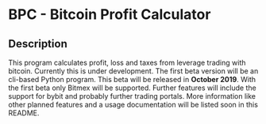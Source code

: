# BPC - Bitcoin Profit Calculator
## Description
This program calculates profit, loss and taxes from leverage trading with bitcoin. Currently this is under development. The first beta version will be an cli-based Python program. This beta will be released in **October 2019**. With the first beta only Bitmex will be supported. Further features will include the support for bybit and probably further trading portals. More information like other planned features and a usage documentation will be listed soon in this README.   
